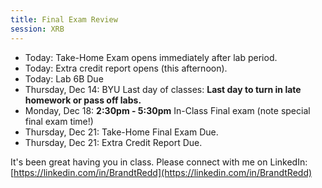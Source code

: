 ```yaml
---
title: Final Exam Review
session: XRB
---
```


* Today: Take-Home Exam opens immediately after lab period.
* Today: Extra credit report opens (this afternoon).
* Today: Lab 6B Due
* Thursday, Dec 14: BYU Last day of classes: **Last day to turn in late homework or pass off labs.**
* Monday, Dec 18: **2:30pm - 5:30pm** In-Class Final exam (note special final exam time!)
* Thursday, Dec 21: Take-Home Final Exam Due.
* Thursday, Dec 21: Extra Credit Report Due.

It's been great having you in class. Please connect with me on LinkedIn: [https://linkedin.com/in/BrandtRedd](https://linkedin.com/in/BrandtRedd)